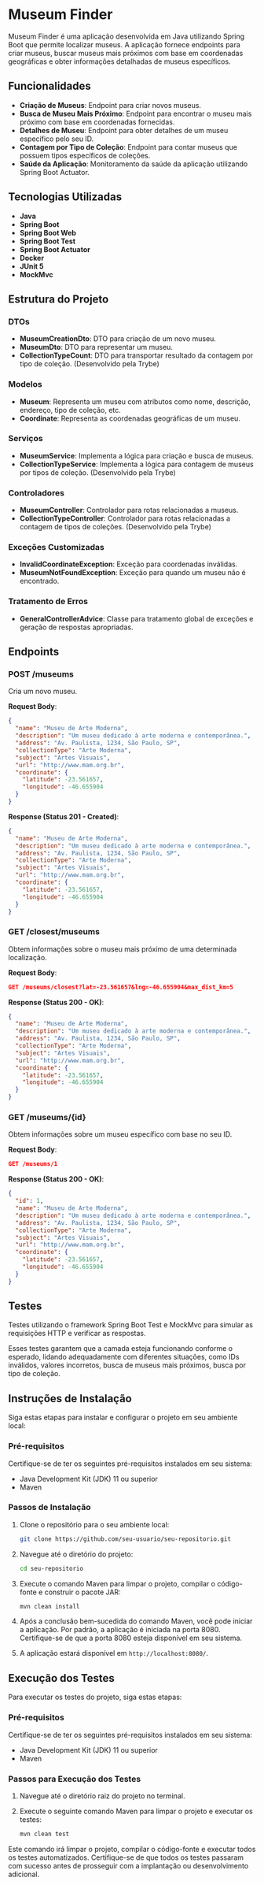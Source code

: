 <!-- Olá, Tryber!
Esse é apenas um arquivo inicial para o README do seu projeto.
É essencial que você preencha esse documento por conta própria, ok?
Não deixe de usar nossas dicas de escrita de README de projetos, e deixe sua criatividade brilhar!
:warning: IMPORTANTE: você precisa deixar nítido:
- quais arquivos/pastas foram desenvolvidos por você; 
- quais arquivos/pastas foram desenvolvidos por outra pessoa estudante;
- quais arquivos/pastas foram desenvolvidos pela Trybe.
-->
# Museum Finder

Museum Finder é uma aplicação desenvolvida em Java utilizando Spring Boot que permite localizar museus. A aplicação fornece endpoints para criar museus, buscar museus mais próximos com base em coordenadas geográficas e obter informações detalhadas de museus específicos.

## Funcionalidades

<ul>
  <li><strong>Criação de Museus</strong>: Endpoint para criar novos museus.</li>
  <li><strong>Busca de Museu Mais Próximo</strong>: Endpoint para encontrar o museu mais próximo com base em coordenadas fornecidas.</li>
  <li><strong>Detalhes de Museu</strong>: Endpoint para obter detalhes de um museu específico pelo seu ID.</li>
  <li><strong>Contagem por Tipo de Coleção</strong>: Endpoint para contar museus que possuem tipos específicos de coleções.</li>
  <li><strong>Saúde da Aplicação</strong>: Monitoramento da saúde da aplicação utilizando Spring Boot Actuator.</li>
</ul>

## Tecnologias Utilizadas

<ul>
  <li><strong>Java</strong></li>
  <li><strong>Spring Boot</strong></li>
  <li><strong>Spring Boot Web</strong></li>
  <li><strong>Spring Boot Test</strong></li>
  <li><strong>Spring Boot Actuator</strong></li>
  <li><strong>Docker</strong></li>
  <li><strong>JUnit 5</strong></li>
  <li><strong>MockMvc</strong></li>
</ul>

## Estrutura do Projeto

### DTOs

<ul>
  <li><strong>MuseumCreationDto</strong>: DTO para criação de um novo museu.</li>
  <li><strong>MuseumDto</strong>: DTO para representar um museu.</li>
  <li><strong>CollectionTypeCount</strong>: DTO para transportar resultado da contagem por tipo de coleção. (Desenvolvido pela Trybe)</li>
</ul>

### Modelos

<ul>
  <li><strong>Museum</strong>: Representa um museu com atributos como nome, descrição, endereço, tipo de coleção, etc.</li>
  <li><strong>Coordinate</strong>: Representa as coordenadas geográficas de um museu.</li>
</ul>

### Serviços

<ul>
  <li><strong>MuseumService</strong>: Implementa a lógica para criação e busca de museus.</li>
  <li><strong>CollectionTypeService</strong>: Implementa a lógica para contagem de museus por tipos de coleção. (Desenvolvido pela Trybe)</li>
</ul>

### Controladores

<ul>
  <li><strong>MuseumController</strong>: Controlador para rotas relacionadas a museus.</li>
  <li><strong>CollectionTypeController</strong>: Controlador para rotas relacionadas a contagem de tipos de coleções. (Desenvolvido pela Trybe)</li>
</ul>

### Exceções Customizadas

<ul>
  <li><strong>InvalidCoordinateException</strong>: Exceção para coordenadas inválidas.</li>
  <li><strong>MuseumNotFoundException</strong>: Exceção para quando um museu não é encontrado.</li>
</ul>

### Tratamento de Erros

<ul>
  <li><strong>GeneralControllerAdvice</strong>: Classe para tratamento global de exceções e geração de respostas apropriadas.</li>
</ul>

## Endpoints

### POST /museums
Cria um novo museu.

**Request Body**:
```json
{
  "name": "Museu de Arte Moderna",
  "description": "Um museu dedicado à arte moderna e contemporânea.",
  "address": "Av. Paulista, 1234, São Paulo, SP",
  "collectionType": "Arte Moderna",
  "subject": "Artes Visuais",
  "url": "http://www.mam.org.br",
  "coordinate": {
    "latitude": -23.561657,
    "longitude": -46.655904
  }
}
```
**Response (Status 201 - Created)**:
```json
{
  "name": "Museu de Arte Moderna",
  "description": "Um museu dedicado à arte moderna e contemporânea.",
  "address": "Av. Paulista, 1234, São Paulo, SP",
  "collectionType": "Arte Moderna",
  "subject": "Artes Visuais",
  "url": "http://www.mam.org.br",
  "coordinate": {
    "latitude": -23.561657,
    "longitude": -46.655904
  }
}
```


### GET /closest/museums
Obtem informações sobre o museu mais próximo de uma determinada localização.

**Request Body**:
```json
GET /museums/closest?lat=-23.561657&lng=-46.655904&max_dist_km=5
```
**Response (Status 200 - OK)**:
```json
{
  "name": "Museu de Arte Moderna",
  "description": "Um museu dedicado à arte moderna e contemporânea.",
  "address": "Av. Paulista, 1234, São Paulo, SP",
  "collectionType": "Arte Moderna",
  "subject": "Artes Visuais",
  "url": "http://www.mam.org.br",
  "coordinate": {
    "latitude": -23.561657,
    "longitude": -46.655904
  }
}
```


### GET /museums/{id}
Obtem informações sobre um museu específico com base no seu ID.

**Request Body**:
```json
GET /museums/1
```
**Response (Status 200 - OK)**:
```json
{
  "id": 1,
  "name": "Museu de Arte Moderna",
  "description": "Um museu dedicado à arte moderna e contemporânea.",
  "address": "Av. Paulista, 1234, São Paulo, SP",
  "collectionType": "Arte Moderna",
  "subject": "Artes Visuais",
  "url": "http://www.mam.org.br",
  "coordinate": {
    "latitude": -23.561657,
    "longitude": -46.655904
  }
}
```

## Testes

Testes utilizando o framework Spring Boot Test e MockMvc para simular as requisições HTTP e verificar as respostas.

Esses testes garantem que a camada esteja funcionando conforme o esperado, lidando adequadamente com diferentes situações, como IDs inválidos, valores incorretos, busca de museus mais próximos, busca por tipo de coleção.


## Instruções de Instalação

Siga estas etapas para instalar e configurar o projeto em seu ambiente local:

### Pré-requisitos

Certifique-se de ter os seguintes pré-requisitos instalados em seu sistema:

- Java Development Kit (JDK) 11 ou superior
- Maven

### Passos de Instalação

1. Clone o repositório para o seu ambiente local:

    ```bash
    git clone https://github.com/seu-usuario/seu-repositorio.git
    ```

2. Navegue até o diretório do projeto:

    ```bash
    cd seu-repositorio
    ```

3. Execute o comando Maven para limpar o projeto, compilar o código-fonte e construir o pacote JAR:

    ```bash
    mvn clean install
    ```

4. Após a conclusão bem-sucedida do comando Maven, você pode iniciar a aplicação. Por padrão, a aplicação é iniciada na porta 8080. Certifique-se de que a porta 8080 esteja disponível em seu sistema.

5. A aplicação estará disponível em `http://localhost:8080/`.

## Execução dos Testes

Para executar os testes do projeto, siga estas etapas:

### Pré-requisitos

Certifique-se de ter os seguintes pré-requisitos instalados em seu sistema:

- Java Development Kit (JDK) 11 ou superior
- Maven

### Passos para Execução dos Testes

1. Navegue até o diretório raiz do projeto no terminal.

2. Execute o seguinte comando Maven para limpar o projeto e executar os testes:

    ```bash
    mvn clean test
    ```

Este comando irá limpar o projeto, compilar o código-fonte e executar todos os testes automatizados. Certifique-se de que todos os testes passaram com sucesso antes de prosseguir com a implantação ou desenvolvimento adicional.
